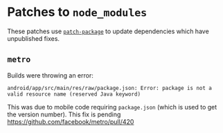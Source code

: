 # Patches to `node_modules`

These patches use [`patch-package`](https://www.npmjs.com/package/patch-package)
to update dependencies which have unpublished fixes.

## `metro`

Builds were throwing an error:

```
android/app/src/main/res/raw/package.json: Error: package is not a valid resource name (reserved Java keyword)
```

This was due to mobile code requiring `package.json` (which is used to get
the version number). This fix is pending
https://github.com/facebook/metro/pull/420

